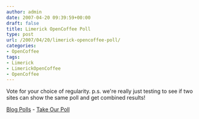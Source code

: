 ```yaml
---
author: admin
date: 2007-04-20 09:39:59+00:00
draft: false
title: Limerick OpenCoffee Poll
type: post
url: /2007/04/20/limerick-opencoffee-poll/
categories:
- OpenCoffee
tags:
- Limerick
- LimerickOpenCoffee
- OpenCoffee
---
```


Vote for your choice of regularity.
p.s. we're really just testing to see if two sites can show the same poll and get combined results!



<a href ="http://www.polldaddy.com" >Blog Polls</a> - <a href ="http://www.polldaddy.com/poll.asp?p=29851" >Take Our Poll</a> 


